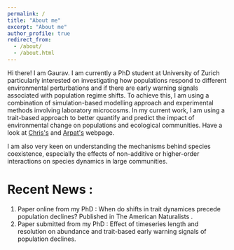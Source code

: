 ```yaml
---
permalink: /
title: "About me"
excerpt: "About me"
author_profile: true
redirect_from: 
  - /about/
  - /about.html
---
```

  Hi there! I am Gaurav. I am currently a PhD student at University of Zurich particularly interested on investigating how populations respond to different environmental perturbations and 
   if there are  early warning signals associated with population regime shifts. 
   To achieve this, I am using a combination of simulation-based modelling approach and 
   experimental methods involving laboratory microcosms. In my current work, 
   I am using a trait-based approach to better quantify and  predict the impact 
   of environmental change on populations and ecological communities. 
   Have a look at [Chris's](http://www.chrisclementsresearch.co.uk/) and [Arpat's](http://www.popecol.org/) webpage. 
   
   I am also very keen on understanding the mechanisms behind species coexistence, especially the effects of non-additive or higher-order interactions on species dynamics in large communities. 


Recent News :
======

1. Paper online from my PhD : When do shifts in trait dynamices precede population declines? Published in The American Naturalists .
2. Paper submitted from my PhD : Effect of timeseries length and resolution on abundance and trait-based early warning signals of population declines. 
